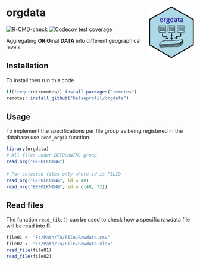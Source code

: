 
<!-- README.md is generated from README.Rmd. Please edit that file -->

# orgdata <img src='man/figures/logo.png' align="right" height="139" />

<!-- badges: start -->

[![R-CMD-check](https://github.com/helseprofil/orgdata/workflows/R-CMD-check/badge.svg)](https://github.com/helseprofil/orgdata/actions)
[![Codecov test
coverage](https://codecov.io/gh/helseprofil/orgdata/branch/main/graph/badge.svg)](https://codecov.io/gh/helseprofil/orgdata?branch=main)
<!-- badges: end -->

Aggregating **OR**i**G**inal **DATA** into different geographical
levels.

## Installation

To install then run this code

``` r
if(!require(remotes)) install.packages("remotes")
remotes::install_github("helseprofil/orgdata")
```

## Usage

To implement the specifications per file group as being registered in
the database use `read_org()` function.

``` r
library(orgdata)
# All files under BEFOLKNING group
read_org("BEFOLKNING")

# For selected files only where id is FILID
read_org("BEFOLKNING", id = 48)
read_org("BEFOLKNING", id = c(48, 72))
```

## Read files

The function `read_file()` can be used to check how a specific rawdata
file will be read into R.

``` r
file01 <- "F:/Path/To/File/Rawdata.csv"
file02 <- "F:/Path/To/File/Rawdata.xlsx"
read_file(file01)
read_file(file02)
```
